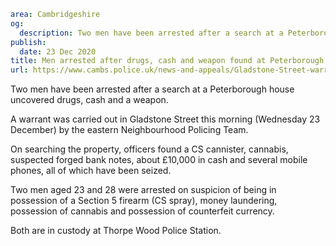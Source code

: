 ```yaml
area: Cambridgeshire
og:
  description: Two men have been arrested after a search at a Peterborough house uncovered drugs, cash and a weapon.
publish:
  date: 23 Dec 2020
title: Men arrested after drugs, cash and weapon found at Peterborough house
url: https://www.cambs.police.uk/news-and-appeals/Gladstone-Street-warrant-23Dec20
```

Two men have been arrested after a search at a Peterborough house uncovered drugs, cash and a weapon.

A warrant was carried out in Gladstone Street this morning (Wednesday 23 December) by the eastern Neighbourhood Policing Team.

On searching the property, officers found a CS cannister, cannabis, suspected forged bank notes, about £10,000 in cash and several mobile phones, all of which have been seized.

Two men aged 23 and 28 were arrested on suspicion of being in possession of a Section 5 firearm (CS spray), money laundering, possession of cannabis and possession of counterfeit currency.

Both are in custody at Thorpe Wood Police Station.
